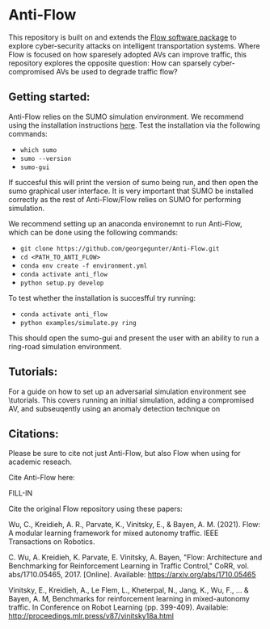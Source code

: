 # Anti-Flow

This repository is built on and extends the [Flow software package](https://github.com/flow-project/flow) to explore cyber-security attacks on intelligent transportation systems. Where Flow is focused on how sparesely adopted AVs can improve traffic, this repository explores the opposite question: How can sparsely cyber-compromised AVs be used to degrade traffic flow?

## Getting started:
Anti-Flow relies on the SUMO simulation environment. We recommend using the installation instructions [here](https://sumo.dlr.de/docs/Installing/). Test the installation via the following commands:

- `which sumo`
- `sumo --version`
- `sumo-gui`

If succesful this will print the version of sumo being run, and then open the sumo graphical user interface. It is very important that SUMO be installed correctly as the rest of Anti-Flow/Flow relies on SUMO for performing simulation. 

We recommend setting up an anaconda environemnt to run Anti-Flow, which can be done using the following commands:

- `git clone https://github.com/georgegunter/Anti-Flow.git`
- `cd <PATH_TO_ANTI_FLOW>`
- `conda env create -f environment.yml`
- `conda activate anti_flow`
- `python setup.py develop`

To test whether the installation is succesfful try running:

- `conda activate anti_flow`
- `python examples/simulate.py ring`

This should open the sumo-gui and present the user with an ability to run a ring-road simulation environment.

<!-- ## Recreating research results:

To recreate simulations from "Compromised ACC vehicles can degrade current mixed-autonomy traffic performance while remaining stealthy against detection." run \examples\full_network_attack.py to create attacked traffic.
 -->

## Tutorials:

For a guide on how to set up an adversarial simulation environment see \tutorials. This covers running an initial simulation, adding a compromised AV, and subseuqently using an anomaly detection technique on 

## Citations:

Please be sure to cite not just Anti-Flow, but also Flow when using for academic reseach. 

Cite Anti-Flow here:

FILL-IN

Cite the original Flow repository using these papers:

Wu, C., Kreidieh, A. R., Parvate, K., Vinitsky, E., & Bayen, A. M. (2021). Flow: A modular learning framework for mixed autonomy traffic. IEEE Transactions on Robotics.

C. Wu, A. Kreidieh, K. Parvate, E. Vinitsky, A. Bayen, "Flow: Architecture and Benchmarking for Reinforcement Learning in Traffic Control," CoRR, vol. abs/1710.05465, 2017. [Online]. Available: https://arxiv.org/abs/1710.05465

Vinitsky, E., Kreidieh, A., Le Flem, L., Kheterpal, N., Jang, K., Wu, F., ... & Bayen, A. M,  Benchmarks for reinforcement learning in mixed-autonomy traffic. In Conference on Robot Learning (pp. 399-409). Available: http://proceedings.mlr.press/v87/vinitsky18a.html



